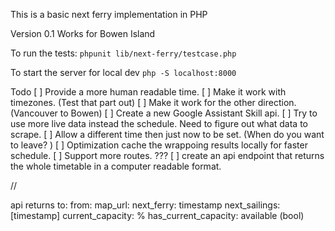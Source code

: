 This is a basic next ferry implementation in PHP

Version 0.1 Works for Bowen Island

To run the tests:
`phpunit lib/next-ferry/testcase.php`


To start the server for local dev
`php -S localhost:8000`


Todo
[ ] Provide a more human readable time.
[ ] Make it work with timezones. (Test that part out)
[ ] Make it work for the other direction. (Vancouver to Bowen)
[ ] Create a new Google Assistant Skill api.
[ ] Try to use more live data instead the schedule. Need to figure out what data to scrape.
[ ] Allow a different time then just now to be set. (When do you want to leave? )
[ ] Optimization cache the wrappoing results locally for faster schedule.
[ ] Support more routes. ???
[ ] create an api endpoint that returns the whole timetable in a computer readable format. 



// 

api returns 
to: 
from:
map_url:
next_ferry: timestamp
next_sailings: [timestamp]
current_capacity: %
has_current_capacity: available (bool)